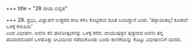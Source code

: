+++
title = "28 ಜೀಯ ಬಿನ್ನಹ"

+++
28. ಪ್ರಭು, ವಿಜ್ಞಾಪನೆ ಉತ್ತರದ ರಾಜ ಕಳಿಸಿ ಕೊಟ್ಟಿರುವ ದೂತ ಬಂದಿದ್ದಾನೆ ಎಂದ. 'ತಪ್ಪಾಯಿತಲ್ಲ! ಕೂಡಲೇ ಒಳಕ್ಕೆ ಕಳುಹಿಸು'   
ಎಂದ ವಿಭೀಷಣ. ಅವನು ಕಲಿ ಘಟೋತ್ಕಚನನ್ನು ಒಳಕ್ಕೆ  ಕರೆದ. ವಾಯುಪುತ್ರನ ಪುತ್ರನಾದ ಅವನು ತನ್ನ ಪರಿವಾರದೊಡನೆ ಒಳಹೊಕ್ಕು ಠೀವಿಯಿಂದ ನಡೆದುಕೊಂಡು ಬಂದು ಕಾಣಿಕೆಯನ್ನು ಕೊಟ್ಟು ವಿಭೀಷಣನಿಗೆ ಮಣಿದ.